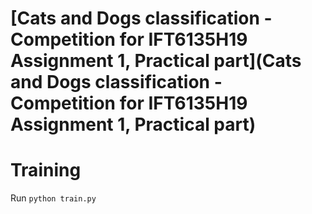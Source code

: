 # [Cats and Dogs classification - Competition for IFT6135H19 Assignment 1, Practical part](Cats and Dogs classification - Competition for IFT6135H19 Assignment 1, Practical part)

# Training
Run `python train.py`